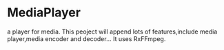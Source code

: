 # MediaPlayer
a player for media.
This peoject will append lots of features,include media player,media encoder and decoder...
It uses RxFFmpeg.
